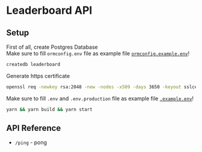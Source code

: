 # Leaderboard API

## Setup

First of all, create Postgres Database  
Make sure to fill `ormconfig.env` file as example file [`ormconfig.example.env`](ormconfig.example.env)!

```bash
createdb leaderboard
```

Generate https certificate

```bash
openssl req -newkey rsa:2048 -new -nodes -x509 -days 3650 -keyout sslcert/key.pem -out sslcert/cert.pem
```

Make sure to fill `.env` and `.env.production` file as example file [`.example.env`](.example.env)!

```bash
yarn && yarn build && yarn start
```

## API Reference

- `/ping` - pong
